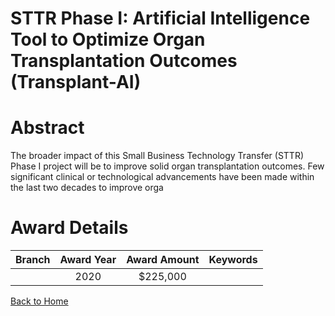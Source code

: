 
STTR Phase I: Artificial Intelligence Tool to Optimize Organ Transplantation Outcomes (Transplant-AI)
=====================================================================================================

# Abstract


The broader impact of this Small Business Technology Transfer (STTR) Phase I project will be to improve solid organ transplantation outcomes. Few significant clinical or technological advancements have been made within the last two decades to improve orga  

# Award Details

|Branch|Award Year|Award Amount|Keywords|
| :---: | :---: | :---: | :---: |
||2020|$225,000||
  
  


[Back to Home](https://github.com/chrischow/dod_sbir_awards/JT/#622)